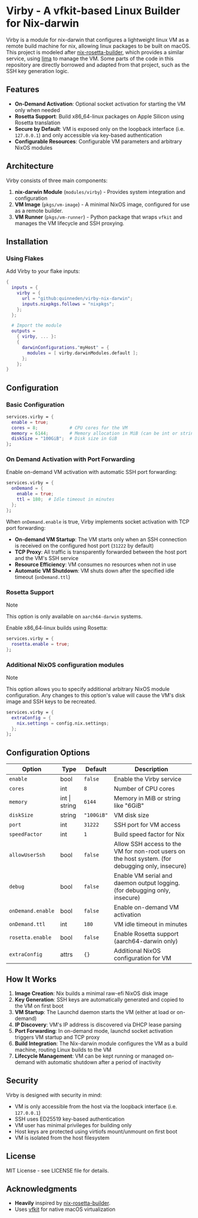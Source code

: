 # Virby - A vfkit-based Linux Builder for Nix-darwin

Virby is a module for nix-darwin that configures a lightweight linux VM as a remote build machine for nix, allowing linux packages to be built on macOS. This project is modeled after [nix-rosetta-builder](https://github.com/cpick/nix-rosetta-builder), which provides a similar service, using [lima](https://lima-vm.io) to manage the VM. Some parts of the code in this repository are directly borrowed and adapted from that project, such as the SSH key generation logic.

## Features

- **On-Demand Activation**: Optional socket activation for starting the VM only when needed
- **Rosetta Support**: Build x86_64-linux packages on Apple Silicon using Rosetta translation
- **Secure by Default**: VM is exposed only on the loopback interface (i.e. `127.0.0.1`) and only accessible via key-based authentication
- **Configurable Resources**: Configurable VM parameters and arbitrary NixOS modules

## Architecture

Virby consists of three main components:

1. **nix-darwin Module** (`modules/virby`) - Provides system integration and configuration
2. **VM Image** (`pkgs/vm-image`) - A minimal NixOS image, configured for use as a remote builder.
3. **VM Runner** (`pkgs/vm-runner`) - Python package that wraps `vfkit` and manages the VM lifecycle and SSH proxying.

## Installation

### Using Flakes

Add Virby to your flake inputs:

```nix
{
  inputs = {
    virby = {
      url = "github:quinneden/virby-nix-darwin";
      inputs.nixpkgs.follows = "nixpkgs";
    };
  };

  # Import the module
  outputs =
    { virby, ... }:
    {
      darwinConfigurations."myHost" = {
        modules = [ virby.darwinModules.default ];
      };
    };
}
```
 
## Configuration

### Basic Configuration

```nix
services.virby = {
  enable = true;
  cores = 8;            # CPU cores for the VM
  memory = 6144;        # Memory allocation in MiB (can be int or string like: `"6GiB"`)
  diskSize = "100GiB";  # Disk size in GiB
};
```

### On Demand Activation with Port Forwarding

Enable on-demand VM activation with automatic SSH port forwarding:

```nix
services.virby = {
  onDemand = {
    enable = true;
    ttl = 180;  # Idle timeout in minutes
  };
};
```

When `onDemand.enable` is true, Virby implements socket activation with TCP port forwarding:

- **On-demand VM Startup**: The VM starts only when an SSH connection is received on the configured host port (`31222` by default)
- **TCP Proxy**: All traffic is transparently forwarded between the host port and the VM's SSH service
- **Resource Efficiency**: VM consumes no resources when not in use
- **Automatic VM Shutdown**: VM shuts down after the specified idle timeout (`onDemand.ttl`)

### Rosetta Support

> [!NOTE]
> This option is only available on `aarch64-darwin` systems.

Enable x86_64-linux builds using Rosetta:

```nix
services.virby = {
  rosetta.enable = true;
};
```

### Additional NixOS configuration modules

> [!NOTE]
> This option allows you to specify additional arbitrary NixOS module configuration. Any changes to this option's value will cause the VM's disk image and SSH keys to be recreated.

```nix
services.virby = {
  extraConfig = {
    nix.settings = config.nix.settings;
  };
};
```

## Configuration Options

| Option | Type | Default | Description |
|--------|------|---------|-------------|
| `enable` | bool | `false` | Enable the Virby service |
| `cores` | int | `8` | Number of CPU cores |
| `memory` | int \| string | `6144` | Memory in MiB or string like "6GiB" |
| `diskSize` | string | `"100GiB"` | VM disk size |
| `port` | int | `31222` | SSH port for VM access |
| `speedFactor` | int | `1` | Build speed factor for Nix |
| `allowUserSsh` | bool | `false` | Allow SSH access to the VM for non-root users on the host system. (for debugging only, insecure) |
| `debug` | bool | `false` | Enable VM serial and daemon output logging. (for debugging only, insecure) |
| `onDemand.enable` | bool | `false` | Enable on-demand VM activation |
| `onDemand.ttl` | int | `180` | VM idle timeout in minutes |
| `rosetta.enable` | bool | `false` | Enable Rosetta support (aarch64-darwin only) |
| `extraConfig` | attrs | `{}` | Additional NixOS configuration for VM |

## How It Works

1. **Image Creation**: Nix builds a minimal raw-efi NixOS disk image
2. **Key Generation**: SSH keys are automatically generated and copied to the VM on first boot
3. **VM Startup**: The Launchd daemon starts the VM (either at load or on-demand)
4. **IP Discovery**: VM's IP address is discovered via DHCP lease parsing
5. **Port Forwarding**: In on-demand mode, launchd socket activation triggers VM startup and TCP proxy
6. **Build Integration**: The Nix-darwin module configures the VM as a build machine, routing Linux builds to the VM
7. **Lifecycle Management**: VM can be kept running or managed on-demand with automatic shutdown after a period of inactivity

## Security

Virby is designed with security in mind:

- VM is only accessible from the host via the loopback interface (i.e. `127.0.0.1`)
- SSH uses ED25519 key-based authentication
- VM user has minimal privileges for building only
- Host keys are protected using virtiofs mount/unmount on first boot
- VM is isolated from the host filesystem

## License

MIT License - see LICENSE file for details.

## Acknowledgments

- **Heavily** inspired by [nix-rosetta-builder](https://github.com/cpick/nix-rosetta-builder).
- Uses [vfkit](https://github.com/crc-org/vfkit) for native macOS virtualization
